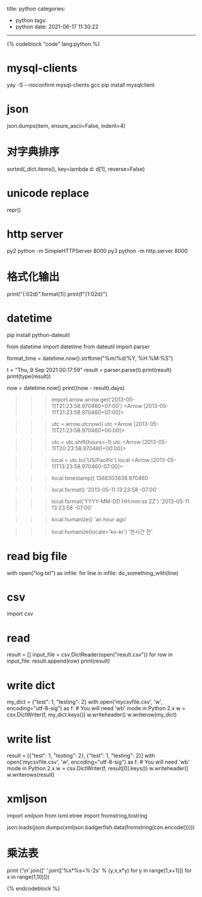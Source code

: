 title: python
categories:
  - python
tags:
  - python
date: 2021-06-17 11:30:22
---
{% codeblock "code" lang:python %}

# mysql-clients
yay -S --noconfirm mysql-clients gcc
pip install mysqlclient


# json
json.dumps(item, ensure_ascii=False, indent=4)

# 对字典排序
sorted(_dict.items(), key=lambda d: d[1], reverse=False)

# unicode replace
repr()

# http server
py2 python -m SimpleHTTPServer 8000
py3 python -m http.server 8000

# 格式化输出
print("{:02d}".format(1))
print(f"{1:02d}")

# datetime
pip install python-dateutil

from datetime import datetime
from dateutil import parser

format_time = datetime.now().strftime("%m/%d/%Y, %H:%M:%S")

t = "Thu, 9 Sep 2021 00:17:59"
result = parser.parse(t)
print(result)
print(type(result))

now = datetime.now()
print((now - result).days)

>>> import arrow
>>> arrow.get('2013-05-11T21:23:58.970460+07:00')
<Arrow [2013-05-11T21:23:58.970460+07:00]>

>>> utc = arrow.utcnow()
>>> utc
<Arrow [2013-05-11T21:23:58.970460+00:00]>

>>> utc = utc.shift(hours=-1)
>>> utc
<Arrow [2013-05-11T20:23:58.970460+00:00]>

>>> local = utc.to('US/Pacific')
>>> local
<Arrow [2013-05-11T13:23:58.970460-07:00]>

>>> local.timestamp()
1368303838.970460

>>> local.format()
'2013-05-11 13:23:58 -07:00'

>>> local.format('YYYY-MM-DD HH:mm:ss ZZ')
'2013-05-11 13:23:58 -07:00'

>>> local.humanize()
'an hour ago'

>>> local.humanize(locale='ko-kr')
'한시간 전'

# read big file
with open("log.txt") as infile:
    for line in infile:
        do_something_with(line)
        
# csv
import csv

# read
result = []
input_file = csv.DictReader(open("result.csv"))
for row in input_file:
    result.append(row)
print(result)


# write dict
my_dict = {"test": 1, "testing": 2}
with open('mycsvfile.csv', 'w', encoding="utf-8-sig") as f:  # You will need 'wb' mode in Python 2.x
    w = csv.DictWriter(f, my_dict.keys())
    w.writeheader()
    w.writerow(my_dict)

# write list
result = [{"test": 1, "testing": 2}, {"test": 1, "testing": 2}]
with open('mycsvfile.csv', 'w', encoding="utf-8-sig") as f:  # You will need 'wb' mode in Python 2.x
    w = csv.DictWriter(f, result[0].keys())
    w.writeheader()
    w.writerows(result)


# xmljson
import xmljson
from lxml.etree import  fromstring,tostring

json.loads(json.dumps(xmljson.badgerfish.data(fromstring(con.encode()))))

# 乘法表 
print ('\n'.join([' '.join(['%s*%s=%-2s' % (y,x,x*y) for y in range(1,x+1)]) for x in range(1,10)]))

{% endcodeblock %}